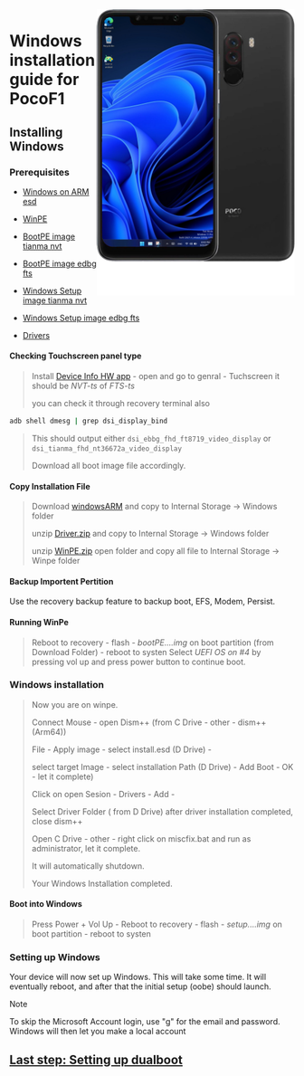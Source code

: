 <img align="right" src="beryllium.png" width="350" alt="Windows installation on beryllium">


# Windows installation guide for PocoF1

## Installing Windows

### Prerequisites

- [Windows on ARM esd](https://worproject.com/esd)

- [WinPE](https://drive.google.com/file/d/1lfRh5zd3pcaA7Z9WRsF5FM39NuIbZesS/view?usp=sharing)
  
- [BootPE image tianma nvt](pe-tianma-nvt.img)

- [BootPE image edbg fts](pe-edbg-fts.img)

- [Windows Setup image tianma nvt](Setup-tianma-nvt.img)

- [Windows Setup image edbg fts](Setup-edbg-fts.img)
  
- [Drivers](https://drive.google.com/file/d/1YBK2fTmgmhzCaPg5luq-GJyGnM6i94Rf/view?usp=drivesdk)

  
  
#### Checking Touchscreen panel type
> Install [Device Info HW app](https://play.google.com/store/apps/details?id=ru.andr7e.deviceinfohw&pcampaignid=web_share) - open and go to genral - Tuchscreen it should be *NVT-ts* of *FTS-ts*
>
>  you can check it through recovery terminal also 
```cmd
adb shell dmesg | grep dsi_display_bind
```
> This should output either `dsi_ebbg_fhd_ft8719_video_display` or `dsi_tianma_fhd_nt36672a_video_display`
>
> Download all boot image file accordingly.
  
  
#### Copy Installation File
> Download [windowsARM](https://worproject.com/esd) and copy to Internal Storage -> Windows folder
> 
> unzip [Driver.zip](https://drive.google.com/file/d/1YBK2fTmgmhzCaPg5luq-GJyGnM6i94Rf/view?usp=drivesdk) and copy to Internal Storage -> Windows folder
> 
> unzip [WinPE.zip](https://drive.google.com/file/d/1lfRh5zd3pcaA7Z9WRsF5FM39NuIbZesS/view?usp=sharing) open folder and copy all file to Internal Storage -> Winpe folder
 

#### Backup Importent Pertition
Use the recovery backup feature to backup boot, EFS, Modem, Persist.


#### Running WinPe
> Reboot to recovery - flash - *bootPE....img* on boot partition (from Download Folder) - reboot to systen
> Select  *UEFI OS on #4*  by pressing vol up and press power button to continue boot.


### Windows installation
> Now you are on winpe.
> 
> Connect Mouse - open Dism++ (from C Drive - other - dism++(Arm64))
> 
> File - Apply image - select install.esd (D Drive) -
>
> select target Image - select installation Path (D Drive) -  Add Boot - OK - let it complete)
> 
> Click on open Sesion - Drivers - Add -
>
> Select Driver Folder ( from D Drive) after driver installation completed, close dism++
> 
> Open C Drive - other - right click on miscfix.bat and run as administrator, let it complete.
>
> It will automatically shutdown.
> 
> Your Windows Installation completed.


#### Boot into Windows
> Press Power + Vol Up - Reboot to recovery - flash - *setup....img* on boot partition - reboot to systen


### Setting up Windows
Your device will now set up Windows. This will take some time. It will eventually reboot, and after that the initial setup (oobe) should launch.

> [!Note]
> To skip the Microsoft Account login, use "g" for the email and password. Windows will then let you make a local account

## [Last step: Setting up dualboot](/guide/dualboot.md)
















